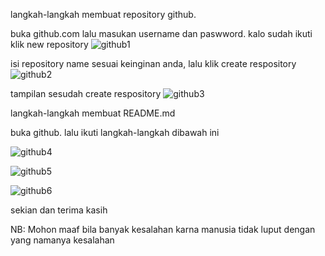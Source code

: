 langkah-langkah membuat repository github.

buka github.com lalu masukan username dan paswword. kalo sudah ikuti klik new repository 
![github1](https://user-images.githubusercontent.com/46735775/51757572-531d8d00-20f6-11e9-97ae-4f350b387bca.png)

isi repository name sesuai keinginan anda, lalu klik create respository
![github2](https://user-images.githubusercontent.com/46735775/51757741-caebb780-20f6-11e9-9306-e1e45614f66b.png)

tampilan sesudah create respository
![github3](https://user-images.githubusercontent.com/46735775/51757797-e951b300-20f6-11e9-8148-5eeeff8bb71b.png)

langkah-langkah membuat README.md

buka github. lalu ikuti langkah-langkah dibawah ini

![github4](https://user-images.githubusercontent.com/46735775/51757895-1e5e0580-20f7-11e9-9535-67bc41c50f8a.png)

![github5](https://user-images.githubusercontent.com/46735775/51757944-303fa880-20f7-11e9-95dc-e383d5d543e0.png)

![github6](https://user-images.githubusercontent.com/46735775/51757981-3df52e00-20f7-11e9-8ff5-7788bee77433.png)

sekian dan terima kasih

NB: Mohon maaf bila banyak kesalahan karna manusia tidak luput dengan yang namanya kesalahan
